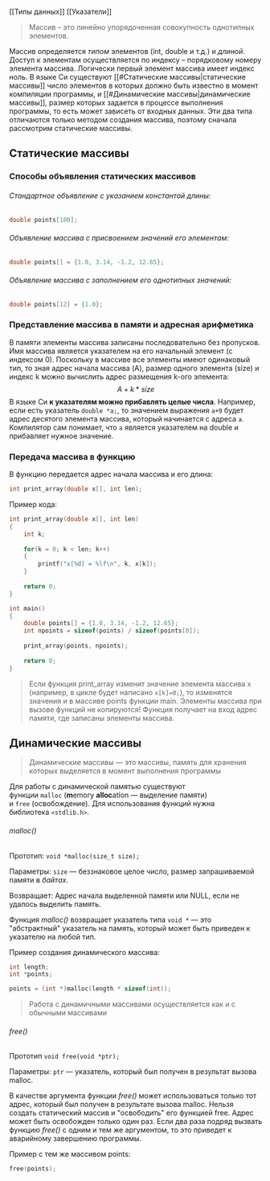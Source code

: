 [[Типы данных]]
[[Указатели]]

> Массив – это линейно упорядоченная совокупность однотипных элементов.

Массив определяется _типом_ элементов (int, double и т.д.) и _длиной_. Доступ к элементам осуществляется по индексу – порядковому номеру элемента массива. Логически первый элемент массива имеет индекс ноль. В языке Си существуют [[#Статические массивы|статические массивы]] число элементов в которых должно быть известно в момент компиляции программы, и [[#Динамические массивы|динамические массивы]], размер которых задается в процессе выполнения программы, то есть может зависеть от входных данных. Эти два типа отличаются только методом создания массива, поэтому сначала рассмотрим статические массивы.

## Статические массивы
### Способы объявления статических массивов
###### Стандартное объявление с указанием константой длины:
```C
double points[100];
```
###### Объявление массива с присвоением значений его элементам:
```C
double points[] = {1.0, 3.14, -1.2, 12.65};
```

###### Объявление массива с заполнением его однотипных значений:
```C
double points[12] = {1.0};
```

### Представление массива в памяти и адресная арифметика
В памяти элементы массива записаны последовательно без пропусков. Имя массива является указателем на его начальный элемент (с индексом 0). Поскольку в массиве все элементы имеют одинаковый тип, то зная адрес начала массива (A), размер одного элемента (size) и индекс k можно вычислить адрес размещения k-ого элемента: $$A + k * size$$
В языке Си **к указателям можно прибавлять целые числа**. Например, если есть указатель `double *a;`, то значением выражения `a+9` будет адрес десятого элемента массива, который начинается с адреса `a`. Компилятор сам понимает, что `a` является указателем на double и прибавляет нужное значение.

### Передача массива в функцию
В функцию передается адрес начала массива и его длина:
```C
int print_array(double x[], int len);
```

Пример кода:
```C
int print_array(double x[], int len) 
{ 
	int k; 
	
	for(k = 0; k < len; k++) 
	{ 
		printf("x[%d] = %lf\n", k, x[k]); 
	} 
	
	return 0; 
}

int main() 
{ 
	double points[] = {1.0, 3.14, -1.2, 12.65}; 
	int npoints = sizeof(points) / sizeof(points[0]); 
	
	print_array(points, npoints); 
	
	return 0; 
}
```

>Если функция print_array изменит значение элемента массива x (например, в цикле будет написано `x[k]=0;`), то изменятся значения и в массиве points функции main. Элементы массива при вызове функций не копируются! Функция получает на вход адрес памяти, где записаны элементы массива.

## Динамические массивы

> Динамические массивы — это массивы, память для хранения которых выделяется в момент выполнения программы

Для работы с динамической памятью существуют функции `malloc` (**m**emory **alloc**ation — выделение памяти) и `free` (освобождение). Для использования функций нужна библиотека `<stdlib.h>`.

###### malloc()
Прототип:
`void *malloc(size_t size);`

Параметры:
`size` — беззнаковое целое число, размер запрашиваемой памяти в _байтах_.

Возвращает:
Адрес начала выделенной памяти или NULL, если не удалось выделить память.

Функция _malloc()_ возвращает указатель типа `void *` — это "абстрактный" указатель на память, который может быть приведен к указателю на любой тип.

Пример создания динамического массива:
```C
int length; 
int *points; 

points = (int *)malloc(length * sizeof(int));
```

> Работа с динамичными массивами осуществляется как и с обычными массивами

###### free()
Прототип
`void free(void *ptr);`

Параметры:
`ptr` — указатель, который был получен в результат вызова malloc.

В качестве аргумента функции _free()_ может использоваться только тот адрес, который был получен в результате вызова malloc. Нельзя создать статический массив и "освободить" его функцией free. Адрес может быть освобожден только один раз. Если два раза подряд вызвать функцию _free()_ с одним и тем же аргументом, то это приведет к аварийному завершению программы.

Пример с тем же массивом points:
```C
free(points);
```
